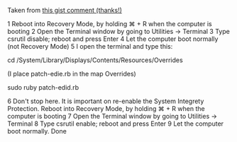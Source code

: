 Taken from [this gist comment (thanks!)](https://gist.github.com/ejdyksen/8302862#gistcomment-1975418)

1    Reboot into Recovery Mode, by holding ⌘ + R when the computer is booting
2    Open the Terminal window by going to Utilities -> Terminal
3    Type csrutil disable; reboot and press Enter
4    Let the computer boot normally (not Recovery Mode)
5    I open the terminal and type this:

cd /System/Library/Displays/Contents/Resources/Overrides

(I place patch-edie.rb in the map Overrides)

sudo ruby patch-edid.rb

6    Don't stop here. It is important on re-enable the System Integrety Protection. Reboot into Recovery Mode, by holding ⌘ + R when the computer is booting
7    Open the Terminal window by going to Utilities -> Terminal
8    Type csrutil enable; reboot and press Enter
9    Let the computer boot normally. Done
